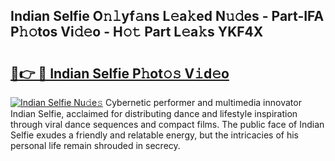 ## Indian Selfie O𝚗𝚕yf𝚊ns L𝚎a𝚔ed N𝚞𝚍es - Part-IFA P𝚑𝚘tos Vi𝚍𝚎o - H𝚘𝚝 Part L𝚎a𝚔s YKF4X

# <h2><a href="http://kf6cc1.oniu.top/?m=Indian+Selfie">🔗👉 🔴 Indian Selfie P𝚑ot𝚘𝚜 V𝚒d𝚎o</a></h2>

[![Indian Selfie Nu𝚍e𝚜](https://i.imgur.com/0qMVB7G.gif)](http://kf6cc1.oniu.top/?m=Indian+Selfie)
Cybernetic performer and multimedia innovator Indian Selfie, acclaimed for distributing dance and lifestyle inspiration through viral dance sequences and compact films. The public face of Indian Selfie exudes a friendly and relatable energy, but the intricacies of his personal life remain shrouded in secrecy.  
